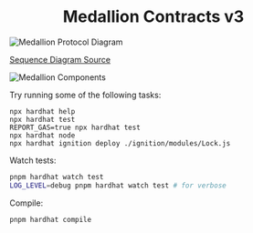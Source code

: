 # <h1 align="center"> Medallion Contracts v3 </h1>

![Medallion Protocol Diagram](https://github.com/user-attachments/assets/95cc4cd1-b8cd-43be-b6d3-6999140bdcfc)

[Sequence Diagram Source](https://sequencediagram.org/index.html#initialData=C4S2BsFMAIFlICYENzhAewHbQAoCd1h0BjdcaANwAYAoGgByT1GJEc2AHMCBXe6AMSRhI6ACoxAYSwBnHgFtIeABQyAlBJrRojZiFbtg0AILEAFiEgUlWnUxZskHaADUlIAGaW8t3Q8PQAJIycjaQmAh0fvqOHNzofIIeCMnJ4mLwyKgYmJra0QZORsY4gb72MQGZKGhYNOGRDBWFcbz8AqkpCOkAosYAynl2ei1G-eaQ8kgASpCcIDLAeACe5SOxRn390NJ4kPURdDKMxDAATHSYhDDo1ngmpQBcJgjyINgA6uh4ANYe4OgAO4yGhIYigChIYAwEplMEQqEwarZOqwgC0AD5kbVMM89vNFkoACKQKCcRHQZTEPYUhAgBBqGjorGIGo5Z4UdD0klkinKTn06B0hk0Y5gmAARhoCEg8JAkOhDzKMrlCqRrJRmEu12gtyUQRCPCUz2CoXuX1+-yBINVFNNRp8V0VevusOexnAMnQ0CQkJA4CQACMoLrsLDQeD5RTsTkaPalJiY1g8XMFtD7lSaYrhYz43hExqcRyud1+SWhfTc4aEyyskXoNTZdDxmZJkgIwjFS227MCUtVknMJju1Ne2mVs9G4iR+2xadoFKVZG1dAZ2PFis49X87W2cnoHtOT8YMpB1WzQW6+zoAtQpSzx2o4qtjtvvtB5iX7tIM8odDFqKJyStKsrLhSX5voB4oLiBtqKnm2rOncJjmJYdzuqhVj6hafwAsCj4rqYFhYT4RFoTWg4pn2NgfhiZEkSmpzyieD60fR6EHpATHWJSAAaOCMnOwFLp2MKYXcsFgYqg6ITcyFuHgnjeM8ClKdh3y4daBEUqpXg2HB6pXnUuneJee64pQ7geKsBnQBBew0LR9k-jeMjGMA-7AFCOSQmgkRCTBIlPjAzmSaJrhWd4YXBXAhaxjQTpyfqlG4AQ9DoDIiDQB43yUFKtnsfpUmGeZTLiRRcX7nsACORqLPelWYIyhU7ilxABiA8gNUZmAADTQPxglAYFoHhS10UrjJQA)

![Medallion Components](https://github.com/user-attachments/assets/1a5c846b-e363-4125-b610-38f6664ce48e)

Try running some of the following tasks:

```shell
npx hardhat help
npx hardhat test
REPORT_GAS=true npx hardhat test
npx hardhat node
npx hardhat ignition deploy ./ignition/modules/Lock.js
```

Watch tests:

```bash
pnpm hardhat watch test
LOG_LEVEL=debug pnpm hardhat watch test # for verbose
```

Compile:

```bash
pnpm hardhat compile
```
